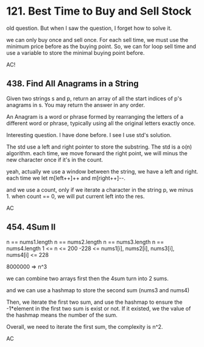 # 121. Best Time to Buy and Sell Stock

old question. But when I saw the question, I forget how to solve it.

we can only buy once and sell once. For each sell time, we must use the minimum price before as the buying point. So, we can for loop sell time and use a variable to store the minimal buying point before.

AC!

## 438. Find All Anagrams in a String

Given two strings s and p, return an array of all the start indices of p's anagrams in s. You may return the answer in any order.

An Anagram is a word or phrase formed by rearranging the letters of a different word or phrase, typically using all the original letters exactly once.

Interesting question. I have done before. I see I use std's solution. 

The std use a left and right pointer to store the substring. The std is a o(n) algorithm. each time, we move forward the right point, we will minus the new character once if it's in the count. 

yeah, actually we use a window between the string, we have a left and right. each time we let m[left++]++ and m[right++]--.

and we use a count, only if we iterate a character in the string p, we minus 1. when count == 0, we will put current left into the res.

AC

## 454. 4Sum II

n == nums1.length
n == nums2.length
n == nums3.length
n == nums4.length
1 <= n <= 200
-228 <= nums1[i], nums2[i], nums3[i], nums4[i] <= 228

8000000 => n^3

we can combine two arrays first then the 4sum turn into 2 sums.

and we can use a hashmap to store the second sum (nums3 and nums4)

Then, we iterate the first two sum, and use the hashmap to ensure the -1*element in the first two sum is exist or not. If it existed, we the value of the hashmap means the number of the sum. 

Overall, we need to iterate the first sum, the complexity is n^2.

AC
